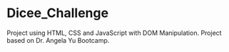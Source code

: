 # Dicee_Challenge
Project using HTML, CSS and JavaScript with DOM Manipulation. Project based on Dr. Angela Yu Bootcamp.
